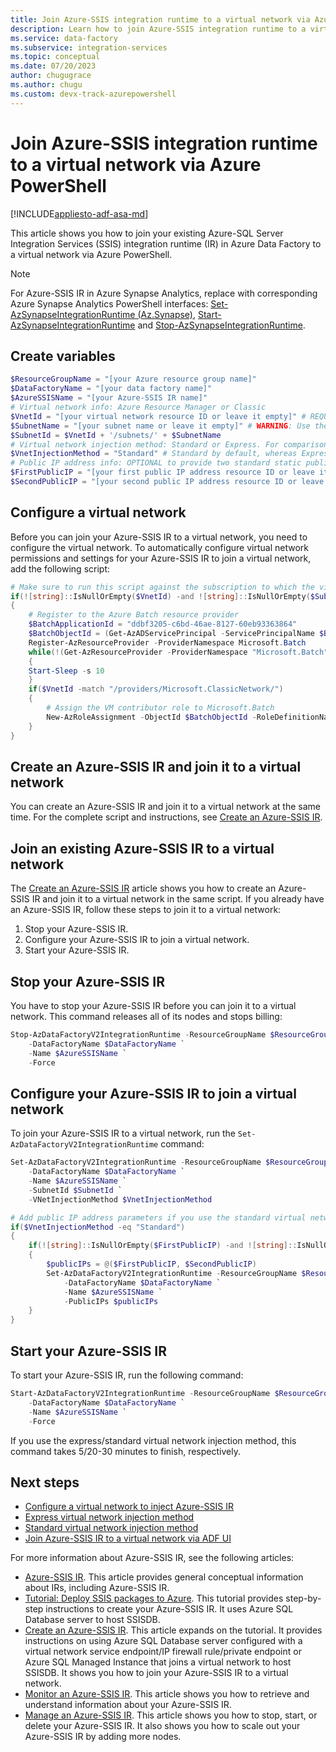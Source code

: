```yaml
---
title: Join Azure-SSIS integration runtime to a virtual network via Azure PowerShell
description: Learn how to join Azure-SSIS integration runtime to a virtual network via Azure PowerShell. 
ms.service: data-factory
ms.subservice: integration-services
ms.topic: conceptual
ms.date: 07/20/2023
author: chugugrace
ms.author: chugu 
ms.custom: devx-track-azurepowershell
---
```


# Join Azure-SSIS integration runtime to a virtual network via Azure PowerShell

[!INCLUDE[appliesto-adf-asa-md](includes/appliesto-adf-asa-md.md)]

This article shows you how to join your existing Azure-SQL Server Integration Services (SSIS) integration runtime (IR) in Azure Data Factory to a virtual network via Azure PowerShell. 

> [!NOTE]
> For Azure-SSIS IR in Azure Synapse Analytics, replace with corresponding Azure Synapse Analytics PowerShell interfaces:  [Set-AzSynapseIntegrationRuntime (Az.Synapse)](/powershell/module/az.synapse/set-azsynapseintegrationruntime), [Start-AzSynapseIntegrationRuntime](/powershell/module/az.synapse/start-azsynapseintegrationruntime) and [Stop-AzSynapseIntegrationRuntime](/powershell/module/az.synapse/stop-azsynapseintegrationruntime).

## Create variables

```powershell
$ResourceGroupName = "[your Azure resource group name]"
$DataFactoryName = "[your data factory name]"
$AzureSSISName = "[your Azure-SSIS IR name]"
# Virtual network info: Azure Resource Manager or Classic
$VnetId = "[your virtual network resource ID or leave it empty]" # REQUIRED if you use Azure SQL Database server configured with a private endpoint/IP firewall rule/virtual network service endpoint or Azure SQL Managed Instance that joins a virtual network to host SSISDB, or if you require access to on-premises data without configuring a self-hosted IR. We recommend Azure Resource Manager virtual network, because classic virtual network will be deprecated soon.
$SubnetName = "[your subnet name or leave it empty]" # WARNING: Use the same subnet as the one used for Azure SQL Database server configured with a virtual network service endpoint or a different subnet from the one used for Azure SQL Managed Instance that joins a virtual network
$SubnetId = $VnetId + '/subnets/' + $SubnetName 
# Virtual network injection method: Standard or Express. For comparison, see https://learn.microsoft.com/azure/data-factory/azure-ssis-integration-runtime-virtual-network-configuration.
$VnetInjectionMethod = "Standard" # Standard by default, whereas Express lets you use the express virtual network injection method
# Public IP address info: OPTIONAL to provide two standard static public IP addresses with DNS name under the same subscription and in the same region as your virtual network
$FirstPublicIP = "[your first public IP address resource ID or leave it empty]"
$SecondPublicIP = "[your second public IP address resource ID or leave it empty]"
```

## Configure a virtual network

Before you can join your Azure-SSIS IR to a virtual network, you need to configure the virtual network. To automatically configure virtual network permissions and settings for your Azure-SSIS IR to join a virtual network, add the following script:

```powershell
# Make sure to run this script against the subscription to which the virtual network belongs.
if(![string]::IsNullOrEmpty($VnetId) -and ![string]::IsNullOrEmpty($SubnetName))
{
    # Register to the Azure Batch resource provider
    $BatchApplicationId = "ddbf3205-c6bd-46ae-8127-60eb93363864"
    $BatchObjectId = (Get-AzADServicePrincipal -ServicePrincipalName $BatchApplicationId).Id
    Register-AzResourceProvider -ProviderNamespace Microsoft.Batch
    while(!(Get-AzResourceProvider -ProviderNamespace "Microsoft.Batch").RegistrationState.Contains("Registered"))
    {
    Start-Sleep -s 10
    }
    if($VnetId -match "/providers/Microsoft.ClassicNetwork/")
    {
        # Assign the VM contributor role to Microsoft.Batch
        New-AzRoleAssignment -ObjectId $BatchObjectId -RoleDefinitionName "Classic Virtual Machine Contributor" -Scope $VnetId
    }
}
```

## Create an Azure-SSIS IR and join it to a virtual network

You can create an Azure-SSIS IR and join it to a virtual network at the same time. For the complete script and instructions, see [Create an Azure-SSIS IR](create-azure-ssis-integration-runtime-powershell.md).

## Join an existing Azure-SSIS IR to a virtual network

The [Create an Azure-SSIS IR](create-azure-ssis-integration-runtime-powershell.md) article shows you how to create an Azure-SSIS IR and join it to a virtual network in the same script. If you already have an Azure-SSIS IR, follow these steps to join it to a virtual network: 
1. Stop your Azure-SSIS IR. 
1. Configure your Azure-SSIS IR to join a virtual network. 
1. Start your Azure-SSIS IR. 

## Stop your Azure-SSIS IR

You have to stop your Azure-SSIS IR before you can join it to a virtual network. This command releases all of its nodes and stops billing:

```powershell
Stop-AzDataFactoryV2IntegrationRuntime -ResourceGroupName $ResourceGroupName `
    -DataFactoryName $DataFactoryName `
    -Name $AzureSSISName `
    -Force 
```

## Configure your Azure-SSIS IR to join a virtual network

To join your Azure-SSIS IR to a virtual network, run the `Set-AzDataFactoryV2IntegrationRuntime` command: 

```powershell
Set-AzDataFactoryV2IntegrationRuntime -ResourceGroupName $ResourceGroupName `
    -DataFactoryName $DataFactoryName `
    -Name $AzureSSISName `
    -SubnetId $SubnetId `
    -VNetInjectionMethod $VnetInjectionMethod

# Add public IP address parameters if you use the standard virtual network injection method and bring your own static public IP addresses
if($VnetInjectionMethod -eq "Standard")
{
    if(![string]::IsNullOrEmpty($FirstPublicIP) -and ![string]::IsNullOrEmpty($SecondPublicIP))
    {
        $publicIPs = @($FirstPublicIP, $SecondPublicIP)
        Set-AzDataFactoryV2IntegrationRuntime -ResourceGroupName $ResourceGroupName `
            -DataFactoryName $DataFactoryName `
            -Name $AzureSSISName `
            -PublicIPs $publicIPs
    }
}
```

## Start your Azure-SSIS IR

To start your Azure-SSIS IR, run the following command: 

```powershell
Start-AzDataFactoryV2IntegrationRuntime -ResourceGroupName $ResourceGroupName `
    -DataFactoryName $DataFactoryName `
    -Name $AzureSSISName `
    -Force
```

If you use the express/standard virtual network injection method, this command takes 5/20-30 minutes to finish, respectively.

## Next steps

- [Configure a virtual network to inject Azure-SSIS IR](azure-ssis-integration-runtime-virtual-network-configuration.md)
- [Express virtual network injection method](azure-ssis-integration-runtime-express-virtual-network-injection.md)
- [Standard virtual network injection method](azure-ssis-integration-runtime-standard-virtual-network-injection.md)
- [Join Azure-SSIS IR to a virtual network via ADF UI](join-azure-ssis-integration-runtime-virtual-network-ui.md)

For more information about Azure-SSIS IR, see the following articles: 

- [Azure-SSIS IR](concepts-integration-runtime.md#azure-ssis-integration-runtime). This article provides general conceptual information about IRs, including Azure-SSIS IR. 
- [Tutorial: Deploy SSIS packages to Azure](tutorial-deploy-ssis-packages-azure.md). This tutorial provides step-by-step instructions to create your Azure-SSIS IR. It uses Azure SQL Database server to host SSISDB. 
- [Create an Azure-SSIS IR](create-azure-ssis-integration-runtime.md). This article expands on the tutorial. It provides instructions on using Azure SQL Database server configured with a virtual network service endpoint/IP firewall rule/private endpoint or Azure SQL Managed Instance that joins a virtual network to host SSISDB. It shows you how to join your Azure-SSIS IR to a virtual network. 
- [Monitor an Azure-SSIS IR](monitor-integration-runtime.md#azure-ssis-integration-runtime). This article shows you how to retrieve and understand information about your Azure-SSIS IR.
- [Manage an Azure-SSIS IR](manage-azure-ssis-integration-runtime.md). This article shows you how to stop, start, or delete your Azure-SSIS IR. It also shows you how to scale out your Azure-SSIS IR by adding more nodes.
